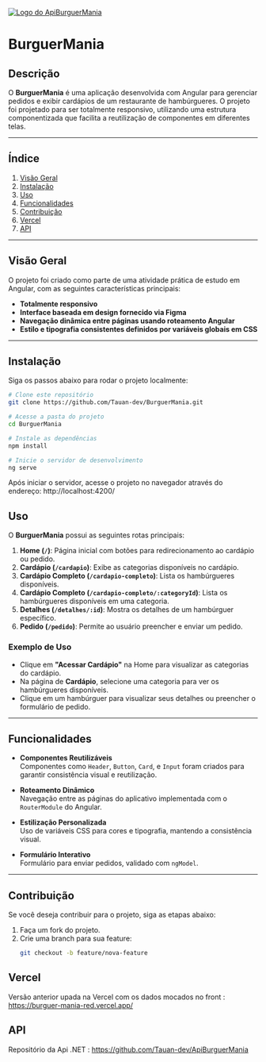 [![Logo do ApiBurguerMania](https://cdn.discordapp.com/attachments/1125892268138713201/1312970064168878131/logo-nav.png?ex=674e6e29&is=674d1ca9&hm=d206061aaf6aca7bdd7b6d67e98644695eebe09d7a696445498d85dc921d3591&)](https://www.api-burguer-mania.com)

# **BurguerMania**

## **Descrição**

O **BurguerMania** é uma aplicação desenvolvida com Angular para gerenciar pedidos e exibir cardápios de um restaurante de hambúrgueres. O projeto foi projetado para ser totalmente responsivo, utilizando uma estrutura componentizada que facilita a reutilização de componentes em diferentes telas.

---

## **Índice**

1. [Visão Geral](#visão-geral)
2. [Instalação](#instalação)
3. [Uso](#uso)
4. [Funcionalidades](#funcionalidades)
5. [Contribuição](#contribuição)
6. [Vercel](#vercel)
7. [API](#api)

---

## **Visão Geral**

O projeto foi criado como parte de uma atividade prática de estudo em Angular, com as seguintes características principais:

- **Totalmente responsivo**
- **Interface baseada em design fornecido via Figma**
- **Navegação dinâmica entre páginas usando roteamento Angular**
- **Estilo e tipografia consistentes definidos por variáveis globais em CSS**

---

## **Instalação**

Siga os passos abaixo para rodar o projeto localmente:

```bash
# Clone este repositório
git clone https://github.com/Tauan-dev/BurguerMania.git

# Acesse a pasta do projeto
cd BurguerMania

# Instale as dependências
npm install

# Inicie o servidor de desenvolvimento
ng serve
```

Após iniciar o servidor, acesse o projeto no navegador através do endereço:
http://localhost:4200/

## **Uso**

O **BurguerMania** possui as seguintes rotas principais:

1. **Home (`/`)**: Página inicial com botões para redirecionamento ao cardápio ou pedido.
2. **Cardápio (`/cardapio`)**: Exibe as categorias disponíveis no cardápio.
3. **Cardápio Completo (`/cardapio-completo`)**: Lista os hambúrgueres disponíveis.
4. **Cardápio Completo (`/cardapio-completo/:categoryId`)**: Lista os hambúrgueres disponíveis em uma categoria.
5. **Detalhes (`/detalhes/:id`)**: Mostra os detalhes de um hambúrguer específico.
6. **Pedido (`/pedido`)**: Permite ao usuário preencher e enviar um pedido.

### **Exemplo de Uso**

- Clique em **"Acessar Cardápio"** na Home para visualizar as categorias do cardápio.
- Na página de **Cardápio**, selecione uma categoria para ver os hambúrgueres disponíveis.
- Clique em um hambúrguer para visualizar seus detalhes ou preencher o formulário de pedido.

---

## **Funcionalidades**

- **Componentes Reutilizáveis**  
  Componentes como `Header`, `Button`, `Card`, e `Input` foram criados para garantir consistência visual e reutilização.

- **Roteamento Dinâmico**  
  Navegação entre as páginas do aplicativo implementada com o `RouterModule` do Angular.

- **Estilização Personalizada**  
  Uso de variáveis CSS para cores e tipografia, mantendo a consistência visual.

- **Formulário Interativo**  
  Formulário para enviar pedidos, validado com `ngModel`.

---

## **Contribuição**

Se você deseja contribuir para o projeto, siga as etapas abaixo:

1. Faça um fork do projeto.
2. Crie uma branch para sua feature:
   ```bash
   git checkout -b feature/nova-feature
   ```

## **Vercel**
Versão anterior upada na Vercel com os dados mocados no front :
https://burguer-mania-red.vercel.app/ 

## **API**

Repositório da Api .NET : https://github.com/Tauan-dev/ApiBurguerMania
